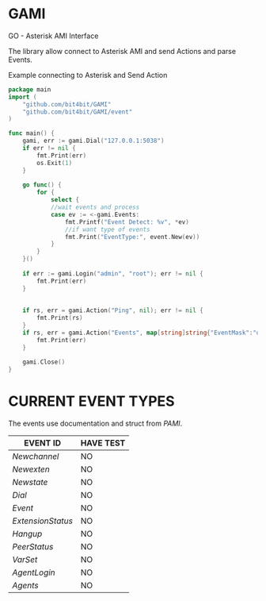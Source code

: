 GAMI
====

GO - Asterisk AMI Interface

The library allow connect to Asterisk AMI and send Actions and
parse Events.

Example connecting to Asterisk and Send Action

```go
package main
import (
	"github.com/bit4bit/GAMI"
	"github.com/bit4bit/GAMI/event"
)

func main() {
	gami, err := gami.Dial("127.0.0.1:5038")
	if err != nil {
		fmt.Print(err)
		os.Exit(1)
	}
	
	go func() {
		for {
			select {
			//wait events and process
			case ev := <-gami.Events:
				fmt.Printf("Event Detect: %v", *ev)
				//if want type of events
				fmt.Print("EventType:", event.New(ev))
			}
		}
	}()
	
	if err := gami.Login("admin", "root"); err != nil {
		fmt.Print(err)
	}
	
	
	if rs, err = gami.Action("Ping", nil); err != nil {
		fmt.Print(rs)
	}
	if rs, err = gami.Action("Events", map[string]string{"EventMask":"on"}); err != nil {
		fmt.Print(err)
	}
	
	gami.Close()
}
```



CURRENT EVENT TYPES
====

The events use documentation and struct from *PAMI*.

|EVENT ID | HAVE TEST |
|-- | --|
|*Newchannel* | NO |
|*Newexten* | NO |
|*Newstate* | NO |
|*Dial* | NO |
|*Event* | NO |
|*ExtensionStatus* | NO |
|*Hangup* | NO |
|*PeerStatus* | NO |
|*VarSet* | NO |
|*AgentLogin* | NO |
|*Agents* | NO |

